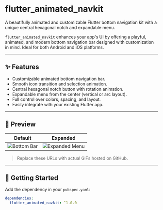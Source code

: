 # flutter_animated_navkit

A beautifully animated and customizable Flutter bottom navigation kit with a unique central hexagonal notch and expandable menu.

`flutter_animated_navkit` enhances your app's UI by offering a playful, animated, and modern bottom navigation bar designed with customization in mind. Ideal for both Android and iOS platforms.

---

## ✨ Features

- Customizable animated bottom navigation bar.
- Smooth icon transition and selection animation.
- Central hexagonal notch button with rotation animation.
- Expandable menu from the center (vertical or arc layout).
- Full control over colors, spacing, and layout.
- Easily integrate with your existing Flutter app.

---

## 📸 Preview

| Default | Expanded |
|--------|----------|
| ![Bottom Bar](https://raw.githubusercontent.com/your-username/flutter_animated_navkit/main/assets/bottom_nav.gif) | ![Expanded Menu](https://raw.githubusercontent.com/yourusername/flutter_animated_navkit/main/assets/expanded_menu.gif) |

> Replace these URLs with actual GIFs hosted on GitHub.

---

## 🚀 Getting Started

Add the dependency in your `pubspec.yaml`:

```yaml
dependencies:
  flutter_animated_navkit: ^1.0.0
